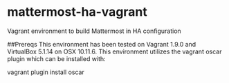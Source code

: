 # mattermost-ha-vagrant
Vagrant environment to build Mattermost in HA configuration

##Prereqs
This environment has been tested on Vagrant 1.9.0 and VirtualBox 5.1.14 on OSX 10.11.6. This environment utilizes the vagrant oscar plugin which can be installed with:

vagrant plugin install oscar
